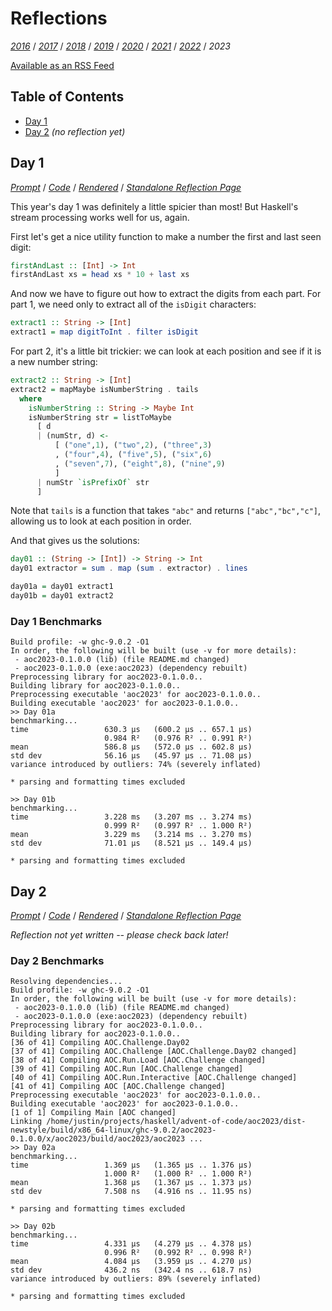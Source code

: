 Reflections
===========

<!--
This file generated by the build script at ./Build.hs from the files in
./reflections.  If you want to edit this, edit those instead!
-->

*[2016][]* / *[2017][]* / *[2018][]* / *[2019][]* / *[2020][]* / *[2021][]* / *[2022][]* / *2023*

[2016]: https://github.com/mstksg/advent-of-code-2016/blob/master/reflections.md
[2017]: https://github.com/mstksg/advent-of-code-2017/blob/master/reflections.md
[2018]: https://github.com/mstksg/advent-of-code-2018/blob/master/reflections.md
[2019]: https://github.com/mstksg/advent-of-code-2019/blob/master/reflections.md
[2020]: https://github.com/mstksg/advent-of-code-2020/blob/master/reflections.md
[2021]: https://github.com/mstksg/advent-of-code-2021/blob/master/reflections.md
[2022]: https://github.com/mstksg/advent-of-code-2022/blob/master/reflections.md

[Available as an RSS Feed][rss]

[rss]: http://feeds.feedburner.com/jle-advent-of-code-2023

Table of Contents
-----------------

* [Day 1](#day-1)
* [Day 2](#day-2) *(no reflection yet)*

Day 1
------

<!--
This section is generated and compiled by the build script at ./Build.hs from
the file `./reflections/day01.md`.  If you want to edit this, edit
that file instead!
-->

*[Prompt][d01p]* / *[Code][d01g]* / *[Rendered][d01h]* / *[Standalone Reflection Page][d01r]*

[d01p]: https://adventofcode.com/2023/day/1
[d01g]: https://github.com/mstksg/advent-of-code-2023/blob/master/src/AOC/Challenge/Day01.hs
[d01h]: https://mstksg.github.io/advent-of-code-2023/src/AOC.Challenge.Day01.html
[d01r]: https://github.com/mstksg/advent-of-code-2023/blob/master/reflections-out/day01.md

This year's day 1 was definitely a little spicier than most!  But Haskell's
stream processing works well for us, again.

First let's get a nice utility function to make a number the first and last
seen digit:

```haskell
firstAndLast :: [Int] -> Int
firstAndLast xs = head xs * 10 + last xs
```

And now we have to figure out how to extract the digits from each part.  For
part 1, we need only to extract all of the `isDigit` characters:

```haskell
extract1 :: String -> [Int]
extract1 = map digitToInt . filter isDigit
```

For part 2, it's a little bit trickier: we can look at each position and see if
it is a new number string:

```haskell
extract2 :: String -> [Int]
extract2 = mapMaybe isNumberString . tails
  where
    isNumberString :: String -> Maybe Int
    isNumberString str = listToMaybe
      [ d
      | (numStr, d) <-
          [ ("one",1), ("two",2), ("three",3)
          , ("four",4), ("five",5), ("six",6)
          , ("seven",7), ("eight",8), ("nine",9)
          ]
      | numStr `isPrefixOf` str
      ]
```

Note that `tails` is a function that takes `"abc"` and returns
`["abc","bc","c"]`, allowing us to look at each position in order.

And that gives us the solutions:

```haskell
day01 :: (String -> [Int]) -> String -> Int
day01 extractor = sum . map (sum . extractor) . lines

day01a = day01 extract1
day01b = day01 extract2
```



### Day 1 Benchmarks

```
Build profile: -w ghc-9.0.2 -O1
In order, the following will be built (use -v for more details):
 - aoc2023-0.1.0.0 (lib) (file README.md changed)
 - aoc2023-0.1.0.0 (exe:aoc2023) (dependency rebuilt)
Preprocessing library for aoc2023-0.1.0.0..
Building library for aoc2023-0.1.0.0..
Preprocessing executable 'aoc2023' for aoc2023-0.1.0.0..
Building executable 'aoc2023' for aoc2023-0.1.0.0..
>> Day 01a
benchmarking...
time                 630.3 μs   (600.2 μs .. 657.1 μs)
                     0.984 R²   (0.976 R² .. 0.991 R²)
mean                 586.8 μs   (572.0 μs .. 602.8 μs)
std dev              56.16 μs   (45.97 μs .. 71.08 μs)
variance introduced by outliers: 74% (severely inflated)

* parsing and formatting times excluded

>> Day 01b
benchmarking...
time                 3.228 ms   (3.207 ms .. 3.274 ms)
                     0.999 R²   (0.997 R² .. 1.000 R²)
mean                 3.229 ms   (3.214 ms .. 3.270 ms)
std dev              71.01 μs   (8.521 μs .. 149.4 μs)

* parsing and formatting times excluded
```



Day 2
------

<!--
This section is generated and compiled by the build script at ./Build.hs from
the file `./reflections/day02.md`.  If you want to edit this, edit
that file instead!
-->

*[Prompt][d02p]* / *[Code][d02g]* / *[Rendered][d02h]* / *[Standalone Reflection Page][d02r]*

[d02p]: https://adventofcode.com/2023/day/2
[d02g]: https://github.com/mstksg/advent-of-code-2023/blob/master/src/AOC/Challenge/Day02.hs
[d02h]: https://mstksg.github.io/advent-of-code-2023/src/AOC.Challenge.Day02.html
[d02r]: https://github.com/mstksg/advent-of-code-2023/blob/master/reflections-out/day02.md

*Reflection not yet written -- please check back later!*

### Day 2 Benchmarks

```
Resolving dependencies...
Build profile: -w ghc-9.0.2 -O1
In order, the following will be built (use -v for more details):
 - aoc2023-0.1.0.0 (lib) (file README.md changed)
 - aoc2023-0.1.0.0 (exe:aoc2023) (dependency rebuilt)
Preprocessing library for aoc2023-0.1.0.0..
Building library for aoc2023-0.1.0.0..
[36 of 41] Compiling AOC.Challenge.Day02
[37 of 41] Compiling AOC.Challenge [AOC.Challenge.Day02 changed]
[38 of 41] Compiling AOC.Run.Load [AOC.Challenge changed]
[39 of 41] Compiling AOC.Run [AOC.Challenge changed]
[40 of 41] Compiling AOC.Run.Interactive [AOC.Challenge changed]
[41 of 41] Compiling AOC [AOC.Challenge changed]
Preprocessing executable 'aoc2023' for aoc2023-0.1.0.0..
Building executable 'aoc2023' for aoc2023-0.1.0.0..
[1 of 1] Compiling Main [AOC changed]
Linking /home/justin/projects/haskell/advent-of-code/aoc2023/dist-newstyle/build/x86_64-linux/ghc-9.0.2/aoc2023-0.1.0.0/x/aoc2023/build/aoc2023/aoc2023 ...
>> Day 02a
benchmarking...
time                 1.369 μs   (1.365 μs .. 1.376 μs)
                     1.000 R²   (1.000 R² .. 1.000 R²)
mean                 1.368 μs   (1.367 μs .. 1.373 μs)
std dev              7.508 ns   (4.916 ns .. 11.95 ns)

* parsing and formatting times excluded

>> Day 02b
benchmarking...
time                 4.331 μs   (4.279 μs .. 4.378 μs)
                     0.996 R²   (0.992 R² .. 0.998 R²)
mean                 4.084 μs   (3.959 μs .. 4.270 μs)
std dev              436.2 ns   (342.4 ns .. 618.7 ns)
variance introduced by outliers: 89% (severely inflated)

* parsing and formatting times excluded
```

